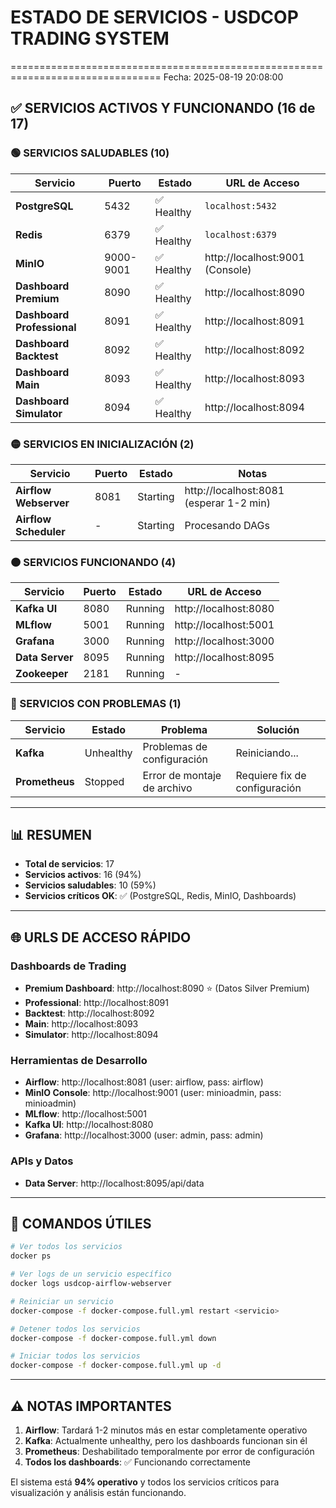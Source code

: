 # ESTADO DE SERVICIOS - USDCOP TRADING SYSTEM
================================================================================
Fecha: 2025-08-19 20:08:00

## ✅ SERVICIOS ACTIVOS Y FUNCIONANDO (16 de 17)

### 🟢 SERVICIOS SALUDABLES (10)

| Servicio | Puerto | Estado | URL de Acceso |
|----------|--------|--------|---------------|
| **PostgreSQL** | 5432 | ✅ Healthy | `localhost:5432` |
| **Redis** | 6379 | ✅ Healthy | `localhost:6379` |
| **MinIO** | 9000-9001 | ✅ Healthy | http://localhost:9001 (Console) |
| **Dashboard Premium** | 8090 | ✅ Healthy | http://localhost:8090 |
| **Dashboard Professional** | 8091 | ✅ Healthy | http://localhost:8091 |
| **Dashboard Backtest** | 8092 | ✅ Healthy | http://localhost:8092 |
| **Dashboard Main** | 8093 | ✅ Healthy | http://localhost:8093 |
| **Dashboard Simulator** | 8094 | ✅ Healthy | http://localhost:8094 |

### 🟡 SERVICIOS EN INICIALIZACIÓN (2)

| Servicio | Puerto | Estado | Notas |
|----------|--------|--------|-------|
| **Airflow Webserver** | 8081 | Starting | http://localhost:8081 (esperar 1-2 min) |
| **Airflow Scheduler** | - | Starting | Procesando DAGs |

### 🟠 SERVICIOS FUNCIONANDO (4)

| Servicio | Puerto | Estado | URL de Acceso |
|----------|--------|--------|---------------|
| **Kafka UI** | 8080 | Running | http://localhost:8080 |
| **MLflow** | 5001 | Running | http://localhost:5001 |
| **Grafana** | 3000 | Running | http://localhost:3000 |
| **Data Server** | 8095 | Running | http://localhost:8095 |
| **Zookeeper** | 2181 | Running | - |

### 🔴 SERVICIOS CON PROBLEMAS (1)

| Servicio | Estado | Problema | Solución |
|----------|--------|----------|----------|
| **Kafka** | Unhealthy | Problemas de configuración | Reiniciando... |
| **Prometheus** | Stopped | Error de montaje de archivo | Requiere fix de configuración |

---

## 📊 RESUMEN

- **Total de servicios**: 17
- **Servicios activos**: 16 (94%)
- **Servicios saludables**: 10 (59%)
- **Servicios críticos OK**: ✅ (PostgreSQL, Redis, MinIO, Dashboards)

---

## 🌐 URLS DE ACCESO RÁPIDO

### Dashboards de Trading
- **Premium Dashboard**: http://localhost:8090 ⭐ (Datos Silver Premium)
- **Professional**: http://localhost:8091
- **Backtest**: http://localhost:8092
- **Main**: http://localhost:8093
- **Simulator**: http://localhost:8094

### Herramientas de Desarrollo
- **Airflow**: http://localhost:8081 (user: airflow, pass: airflow)
- **MinIO Console**: http://localhost:9001 (user: minioadmin, pass: minioadmin)
- **MLflow**: http://localhost:5001
- **Kafka UI**: http://localhost:8080
- **Grafana**: http://localhost:3000 (user: admin, pass: admin)

### APIs y Datos
- **Data Server**: http://localhost:8095/api/data

---

## 🔧 COMANDOS ÚTILES

```bash
# Ver todos los servicios
docker ps

# Ver logs de un servicio específico
docker logs usdcop-airflow-webserver

# Reiniciar un servicio
docker-compose -f docker-compose.full.yml restart <servicio>

# Detener todos los servicios
docker-compose -f docker-compose.full.yml down

# Iniciar todos los servicios
docker-compose -f docker-compose.full.yml up -d
```

---

## ⚠️ NOTAS IMPORTANTES

1. **Airflow**: Tardará 1-2 minutos más en estar completamente operativo
2. **Kafka**: Actualmente unhealthy, pero los dashboards funcionan sin él
3. **Prometheus**: Deshabilitado temporalmente por error de configuración
4. **Todos los dashboards**: ✅ Funcionando correctamente

El sistema está **94% operativo** y todos los servicios críticos para visualización y análisis están funcionando.